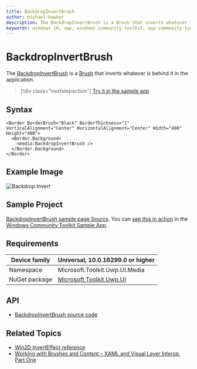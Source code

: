 ```yaml
---
title: BackdropInvertBrush
author: michael-hawker
description: The BackdropInvertBrush is a Brush that inverts whatever is behind it in the application.
keywords: windows 10, uwp, windows community toolkit, uwp community toolkit, uwp toolkit, brush, backdrop, invert
---
```


# BackdropInvertBrush

The [BackdropInvertBrush](https://docs.microsoft.com/dotnet/api/microsoft.toolkit.uwp.ui.media.backdropinvertbrush) is a [Brush](https://docs.microsoft.com/uwp/api/windows.ui.xaml.media.brush) that inverts whatever is behind it in the application.

> [!div class="nextstepaction"]
> [Try it in the sample app](uwpct://Brushes?sample=BackdropInvertBrush)

## Syntax

```xaml
<Border BorderBrush="Black" BorderThickness="1" VerticalAlignment="Center" HorizontalAlignment="Center" Width="400" Height="400">
  <Border.Background>
    <media:BackdropInvertBrush />
  </Border.Background>
</Border>
```

## Example Image

![Backdrop Invert](../resources/images/Brushes/BackdropInvert.jpg "Backdrop Invert")

## Sample Project

[BackdropInvertBrush sample page Source](https://github.com/Microsoft/WindowsCommunityToolkit//tree/master/Microsoft.Toolkit.Uwp.SampleApp/SamplePages/BackdropInvertBrush). You can [see this in action](uwpct://Brushes?sample=BackdropInvertBrush) in the [Windows Community Toolkit Sample App](http://aka.ms/uwptoolkitapp).

## Requirements

| Device family | Universal, 10.0.16299.0 or higher |
| --- | --- |
| Namespace | Microsoft.Toolkit.Uwp.UI.Media |
| NuGet package | [Microsoft.Toolkit.Uwp.UI](https://www.nuget.org/packages/Microsoft.Toolkit.Uwp.UI/) |

## API

* [BackdropInvertBrush source code](https://github.com/Microsoft/WindowsCommunityToolkit//blob/master/Microsoft.Toolkit.Uwp.UI/Media/BackdropInvertBrush.cs)

## Related Topics

* [Win2D InvertEffect reference](http://microsoft.github.io/Win2D/html/T_Microsoft_Graphics_Canvas_Effects_InvertEffect.htm)
* [Working with Brushes and Content – XAML and Visual Layer Interop, Part One](https://blogs.windows.com/buildingapps/2017/07/18/working-brushes-content-xaml-visual-layer-interop-part-one/#c57zf3bW4ylLlSvJ.97)

